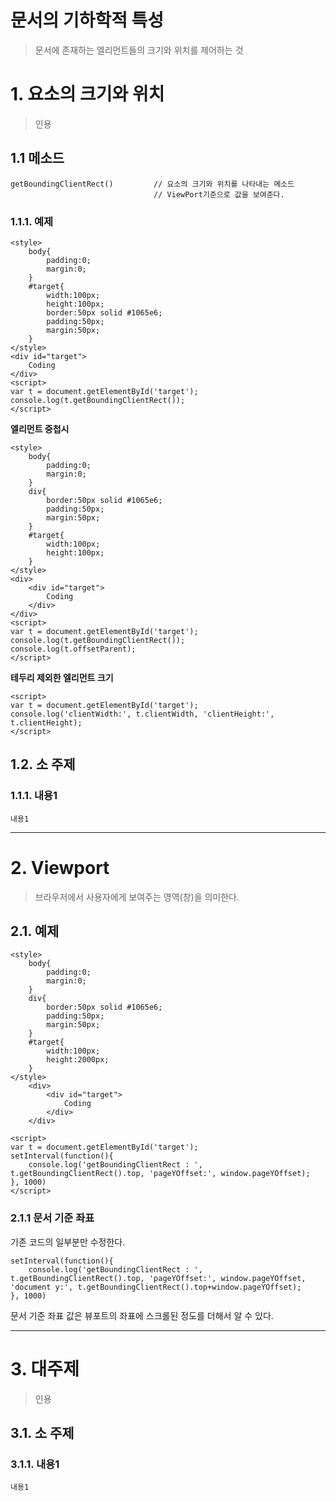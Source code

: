 문서의 기하학적 특성
=======================
> 문서에 존재하는 엘리먼트들의 크기와 위치를 제어하는 것 

# 1. 요소의 크기와 위치
> 인용
## 1.1 메소드
```
getBoundingClientRect()         // 요소의 크기와 위치를 나타내는 메소드
                                // ViewPort기준으로 값을 보여준다.
```
### 1.1.1. 예제
```
<style>
    body{
        padding:0;
        margin:0;
    }
    #target{
        width:100px;
        height:100px;
        border:50px solid #1065e6;
        padding:50px;
        margin:50px;
    }
</style>
<div id="target">
    Coding
</div>
<script>
var t = document.getElementById('target');
console.log(t.getBoundingClientRect());
</script>
```
**엘리먼트 중첩시**
```
<style>
    body{
        padding:0;
        margin:0;
    }
    div{
        border:50px solid #1065e6;
        padding:50px;
        margin:50px;
    }
    #target{
        width:100px;
        height:100px;
    }
</style>
<div>
    <div id="target">
        Coding
    </div>
</div>
<script>
var t = document.getElementById('target');
console.log(t.getBoundingClientRect());
console.log(t.offsetParent);
</script>
```
**테두리 제외한 엘리먼트 크기**
```
<script>
var t = document.getElementById('target');
console.log('clientWidth:', t.clientWidth, 'clientHeight:', t.clientHeight);
</script>
```
## 1.2. 소 주제
### 1.1.1. 내용1
```
내용1
```

***
# 2. Viewport
> 브라우저에서 사용자에게 보여주는 영역(창)을 의미한다.
## 2.1. 예제
```
<style>
    body{
        padding:0;
        margin:0;
    }
    div{
        border:50px solid #1065e6;
        padding:50px;
        margin:50px;
    }
    #target{
        width:100px;
        height:2000px;
    }
</style>
    <div>
        <div id="target">
            Coding
        </div>
    </div>
 
<script>
var t = document.getElementById('target');
setInterval(function(){
    console.log('getBoundingClientRect : ', t.getBoundingClientRect().top, 'pageYOffset:', window.pageYOffset);
}, 1000)
</script>
```   
### 2.1.1 문서 기준 좌표
기존 코드의 일부분만 수정한다. 
```
setInterval(function(){
    console.log('getBoundingClientRect : ', t.getBoundingClientRect().top, 'pageYOffset:', window.pageYOffset, 'document y:', t.getBoundingClientRect().top+window.pageYOffset);
}, 1000)
```
문서 기준 좌표 값은 뷰포트의 좌표에 스크롤된 정도를 더해서 알 수 있다. 
***
# 3. 대주제
> 인용
## 3.1. 소 주제
### 3.1.1. 내용1
```
내용1
```
